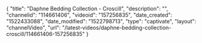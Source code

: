 {
    "title": "Daphne Bedding Collection - Croscill",
    "description": "",
    "channelid": "114661406",
    "videoid": "157256835",
    "date_created": "1522433088",
    "date_modified": "1522798713",
    "type": "captivate",
    "layout": "channelVideo",
    "url": "\/latest-videos\/daphne-bedding-collection-croscill\/114661406-157256835"
}